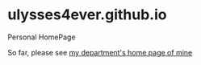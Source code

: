 ulysses4ever.github.io
======================

Personal HomePage

So far, please see [my department's home page of mine](http://mmcs.sfedu.ru/~ulysses/ "Title?")
